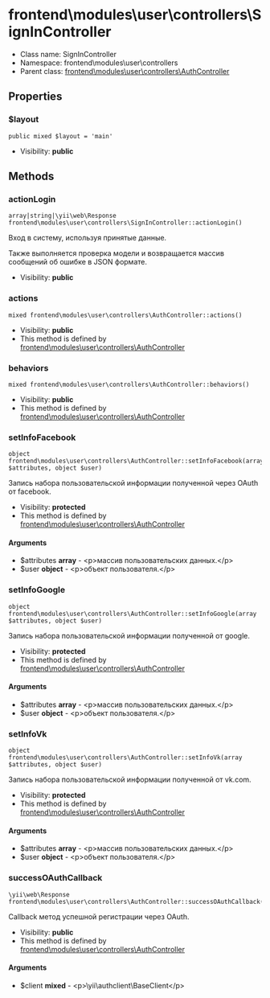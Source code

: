 frontend\modules\user\controllers\SignInController
===============






* Class name: SignInController
* Namespace: frontend\modules\user\controllers
* Parent class: [frontend\modules\user\controllers\AuthController](frontend-modules-user-controllers-AuthController.md)





Properties
----------


### $layout

    public mixed $layout = 'main'





* Visibility: **public**


Methods
-------


### actionLogin

    array|string|\yii\web\Response frontend\modules\user\controllers\SignInController::actionLogin()

Вход в систему, используя принятые данные.

Также выполняется проверка модели и возвращается массив сообщений об ошибке в JSON формате.

* Visibility: **public**




### actions

    mixed frontend\modules\user\controllers\AuthController::actions()





* Visibility: **public**
* This method is defined by [frontend\modules\user\controllers\AuthController](frontend-modules-user-controllers-AuthController.md)




### behaviors

    mixed frontend\modules\user\controllers\AuthController::behaviors()





* Visibility: **public**
* This method is defined by [frontend\modules\user\controllers\AuthController](frontend-modules-user-controllers-AuthController.md)




### setInfoFacebook

    object frontend\modules\user\controllers\AuthController::setInfoFacebook(array $attributes, object $user)

Запись набора пользовательской информации полученной через OAuth от facebook.



* Visibility: **protected**
* This method is defined by [frontend\modules\user\controllers\AuthController](frontend-modules-user-controllers-AuthController.md)


#### Arguments
* $attributes **array** - &lt;p&gt;массив пользовательских данных.&lt;/p&gt;
* $user **object** - &lt;p&gt;объект пользователя.&lt;/p&gt;



### setInfoGoogle

    object frontend\modules\user\controllers\AuthController::setInfoGoogle(array $attributes, object $user)

Запись набора пользовательской информации полученной от google.



* Visibility: **protected**
* This method is defined by [frontend\modules\user\controllers\AuthController](frontend-modules-user-controllers-AuthController.md)


#### Arguments
* $attributes **array** - &lt;p&gt;массив пользовательских данных.&lt;/p&gt;
* $user **object** - &lt;p&gt;объект пользователя.&lt;/p&gt;



### setInfoVk

    object frontend\modules\user\controllers\AuthController::setInfoVk(array $attributes, object $user)

Запись набора пользовательской информации полученной от vk.com.



* Visibility: **protected**
* This method is defined by [frontend\modules\user\controllers\AuthController](frontend-modules-user-controllers-AuthController.md)


#### Arguments
* $attributes **array** - &lt;p&gt;массив пользовательских данных.&lt;/p&gt;
* $user **object** - &lt;p&gt;объект пользователя.&lt;/p&gt;



### successOAuthCallback

    \yii\web\Response frontend\modules\user\controllers\AuthController::successOAuthCallback($client)

Callback метод успешной регистрации через OAuth.



* Visibility: **public**
* This method is defined by [frontend\modules\user\controllers\AuthController](frontend-modules-user-controllers-AuthController.md)


#### Arguments
* $client **mixed** - &lt;p&gt;\yii\authclient\BaseClient&lt;/p&gt;


